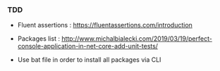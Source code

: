 ### TDD

- Fluent assertions : https://fluentassertions.com/introduction

- Packages list : http://www.michalbialecki.com/2019/03/19/perfect-console-application-in-net-core-add-unit-tests/

- Use bat file in order to install all packages via CLI